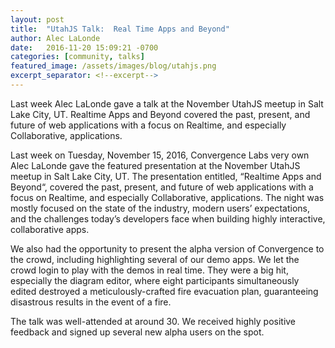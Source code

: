 ```yaml
---
layout: post
title:  "UtahJS Talk:  Real Time Apps and Beyond"
author: Alec LaLonde
date:   2016-11-20 15:09:21 -0700
categories: [community, talks]
featured_image: /assets/images/blog/utahjs.png
excerpt_separator: <!--excerpt-->
---
```

Last week Alec LaLonde gave a talk at the November UtahJS meetup in Salt Lake City, UT. Realtime Apps and Beyond covered the past, present, and future of web applications with a focus on Realtime, and especially Collaborative, applications.
<!--excerpt-->

Last week on Tuesday, November 15, 2016, Convergence Labs very own Alec LaLonde gave the featured presentation at the November UtahJS meetup in Salt Lake City, UT. The presentation entitled, “Realtime Apps and Beyond“, covered the past, present, and future of web applications with a focus on Realtime, and especially Collaborative, applications. The night was mostly focused on the state of the industry, modern users’ expectations, and the challenges today’s developers face when building highly interactive, collaborative apps.

We also had the opportunity to present the alpha version of Convergence to the crowd, including highlighting several of our demo apps. We let the crowd login to play with the demos in real time. They were a big hit, especially the diagram editor, where eight participants simultaneously edited destroyed a meticulously-crafted fire evacuation plan, guaranteeing disastrous results in the event of a fire.

The talk was well-attended at around 30. We received highly positive feedback and signed up several new alpha users on the spot.